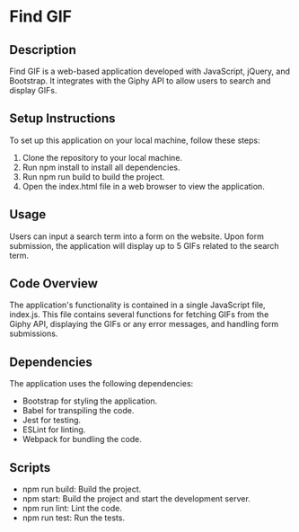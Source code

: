 # Find GIF

## Description
Find GIF is a web-based application developed with JavaScript, jQuery, and Bootstrap. It integrates with the Giphy API to allow users to search and display GIFs.

## Setup Instructions
To set up this application on your local machine, follow these steps:

1. Clone the repository to your local machine.
2. Run npm install to install all dependencies.
3. Run npm run build to build the project.
4. Open the index.html file in a web browser to view the application.
   
## Usage
Users can input a search term into a form on the website. Upon form submission, the application will display up to 5 GIFs related to the search term.

## Code Overview
The application's functionality is contained in a single JavaScript file, index.js. This file contains several functions for fetching GIFs from the Giphy API, displaying the GIFs or any error messages, and handling form submissions.

## Dependencies
The application uses the following dependencies:

- Bootstrap for styling the application.
- Babel for transpiling the code.
- Jest for testing.
- ESLint for linting.
- Webpack for bundling the code.

## Scripts
- npm run build: Build the project.
- npm start: Build the project and start the development server.
- npm run lint: Lint the code.
- npm run test: Run the tests.
